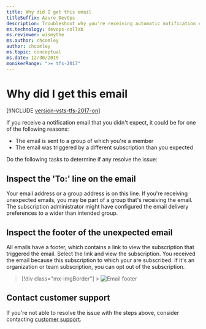 ```yaml
---
title: Why did I get this email
titleSuffix: Azure DevOps
description: Troubleshoot why you're receiving automatic notification emails from Azure DevOps or Team Foundation Server (TFS)
ms.technology: devops-collab
ms.reviewer: wismythe
ms.author: chcomley
author: chcomley
ms.topic: conceptual
ms.date: 12/30/2019
monikerRange: ">= tfs-2017"
---
```


# Why did I get this email

[!INCLUDE [version-vsts-tfs-2017-on](../includes/version-tfs-2017-through-vsts.md)]

If you receive a notification email that you didn't expect, it could be for one of the following reasons:

- The email is sent to a group of which you're a member
- The email was triggered by a different subscription than you expected

Do the following tasks to determine if any resolve the issue:

## Inspect the 'To:' line on the email

Your email address or a group address is on this line. If you're receiving unexpected emails, you may be part of a group that's receiving the email. The subscription administrator might have configured the email delivery preferences to a wider than intended group.

## Inspect the footer of the unexpected email

All emails have a footer, which contains a link to view the subscription that triggered the email. Select the link and view the subscription. You received the email because this subscription to which your are subscribed. If it's an organization or team subscription, you can opt out of the subscription.

> [!div class="mx-imgBorder"] > ![Email footer](media/email-footer-view.png)

## Contact customer support

If you're not able to resolve the issue with the steps above, consider contacting [customer support](troubleshoot-contact-support.md).
